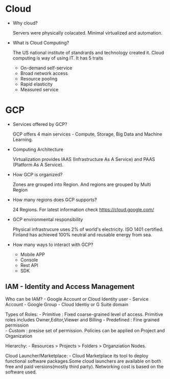 # Cloud
- Why cloud?
  
  Servers were physically colacated. Minimal virtualized and automation. 
   
- What is Cloud Computing?

  The US national institute of standrards and technology created it. Cloud computing is way of using IT. It has 5 traits
  - On-demand self-service
  - Broad network access
  - Resource pooling
  - Rapid elasticity
  - Measured service
  
# GCP
- Services offered by GCP?
  
   GCP offers 4 main services - Compute, Storage, Big Data and Machine Learning.

- Computing Architecture

  Virtualization provides IAAS (Infrastructure As A Service) and PAAS (Platform As A Service). 

- How GCP is organized?

  Zones are grouped into Region. And regions are grouped by Multi Region
  
- How many regions does GCP supports?

  24 Regions. For latest information check https://cloud.google.com/
  
- GCP environmental responsibility

  Physical infrastrucure uses 2% of world's electricity. ISO 1401 certified. Finland has achieved 100% neutral and reusable energy from sea.
  
- How many ways to interact with GCP?

  - Mobile APP
  - Console
  - Rest API
  - SDK
  
## IAM - Identity and Access Management
   
  Who can be IAM?
    - Google Account or Cloud Identity user
    - Service Account
    - Google Group
    - Cloud Identiy or G Suite domain
  
  Types of Roles:
    - Primitive : Fixed coarse-grained level of access. Primitive roles includes Owner,Editor,Viewer and Billing
    - Predefined : Fine grained permission  
    - Custom : presise set of permission. Policies can be applied on Project and Organization

  Hierarchy: 
    - Resources > Projects > Folders > Organziation Nodes.
    
  Cloud Launcher/Marketplace:
    - Cloud Marketplace its tool to deploy functional software packages.Some cloud launchers are available on both free and paid versions(mostly third party). Networking cost is based on the software used. 
  
  

  
